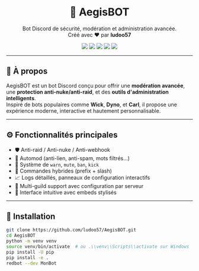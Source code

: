 <h1 align="center">🤖 AegisBOT</h1>
<p align="center">
Bot Discord de sécurité, modération et administration avancée.<br>
Créé avec ❤️ par <strong>ludoo57</strong>
</p>

<p align="center">
<img src="https://img.shields.io/endpoint?url=https://raw.githubusercontent.com/ludoo57/AegisBOT/main/.github/version-badge.json&style=flat-square" />
<img src="https://img.shields.io/badge/AegisBOT-v2.0.0-blue?style=flat-square" />
<img src="https://img.shields.io/badge/Python-3.10+-yellow?style=flat-square" />
<img src="https://img.shields.io/badge/RedBot-Compatible-brightgreen?style=flat-square" />
<img src="https://img.shields.io/github/license/ludoo57/AegisBOT?style=flat-square" />
</p>

---

## 📌 À propos

AegisBOT est un bot Discord conçu pour offrir une **modération avancée**, une **protection anti-nuke/anti-raid**, et des **outils d'administration intelligents**.  
Inspiré de bots populaires comme **Wick**, **Dyno**, et **Carl**, il propose une expérience moderne, interactive et hautement personnalisable.

---

## ⚙️ Fonctionnalités principales

- 🛡️ Anti-raid / Anti-nuke / Anti-webhook
- 💬 Automod (anti-lien, anti-spam, mots filtrés…)
- 👮 Système de `warn`, `mute`, `ban`, `kick`
- 📄 Commandes hybrides (prefix + slash)
- 📈 Logs détaillés, panneaux de configuration interactifs
- 🧩 Multi-guild support avec configuration par serveur
- 🧠 Interface intuitive avec embeds stylisés

---

## 🚀 Installation

```bash
git clone https://github.com/ludoo57/AegisBOT.git
cd AegisBOT
python -m venv venv
source venv/bin/activate  # ou .\\venv\\Scripts\\activate sur Windows
pip install -U pip
pip install -e .
redbot --dev MonBot
